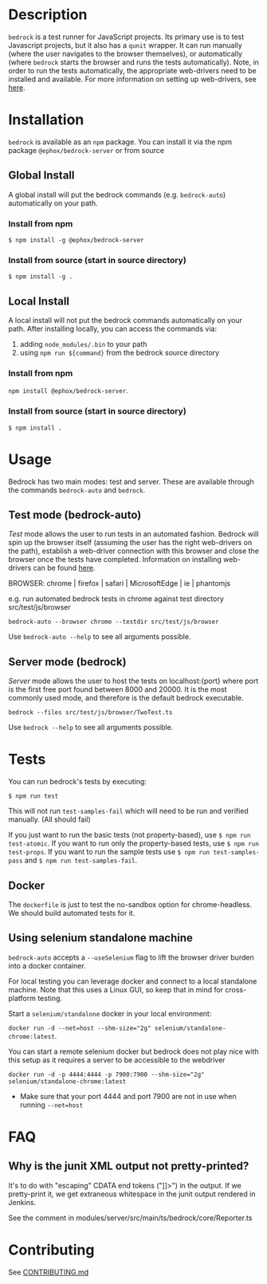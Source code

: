 # Description

`bedrock` is a test runner for JavaScript projects. Its primary use is to test Javascript projects, but it also has a `qunit` wrapper. It can run manually (where the user navigates to the browser themselves), or automatically (where `bedrock` starts the browser and runs the tests automatically). Note, in order to run the tests automatically, the appropriate web-drivers need to be installed and available. For more information on setting up web-drivers, see [here](https://www.npmjs.com/package/selenium-webdriver).

# Installation

`bedrock` is available as an `npm` package. You can install it via the npm package `@ephox/bedrock-server` or from source

## Global Install

A global install will put the bedrock commands (e.g. `bedrock-auto`) automatically on your path.

### Install from npm

`$ npm install -g @ephox/bedrock-server`

### Install from source (start in source directory)

`$ npm install -g .`

## Local Install

A local install will not put the bedrock commands automatically on your path. After installing locally, you can access the commands via:

1. adding `node_modules/.bin` to your path
2. using `npm run ${command}` from the bedrock source directory

### Install from npm

`npm install @ephox/bedrock-server`.

### Install from source (start in source directory)

`$ npm install .`

# Usage

Bedrock has two main modes: test and server. These are available through the commands `bedrock-auto` and `bedrock`.

## Test mode (bedrock-auto)

*Test* mode allows the user to run tests in an automated fashion. Bedrock will spin up the browser itself (assuming the user has the right web-drivers on the path), establish a web-driver connection with this browser and close the browser once the tests have completed. Information on installing web-drivers can be found [here](https://www.npmjs.com/package/selenium-webdriver).

BROWSER: chrome | firefox | safari | MicrosoftEdge | ie | phantomjs

e.g. run automated bedrock tests in chrome against test directory src/test/js/browser

`bedrock-auto --browser chrome --testdir src/test/js/browser`

Use `bedrock-auto --help` to see all arguments possible.

## Server mode (bedrock)

*Server* mode allows the user to host the tests on localhost:{port} where port is the first free port found between 8000 and 20000. It is the most commonly used mode, and therefore is the default bedrock executable.

`bedrock --files src/test/js/browser/TwoTest.ts`

Use `bedrock --help` to see all arguments possible.

# Tests

You can run bedrock's tests by executing:

`$ npm run test`

This will not run `test-samples-fail` which will need to be run and verified manually. (All should fail)

If you just want to run the basic tests (not property-based), use `$ npm run test-atomic`. If you want to run only the property-based tests, use `$ npm run test-props`. If you want to run the sample tests use `$ npm run test-samples-pass` and `$ npm run test-samples-fail`.

## Docker

The `dockerfile` is just to test the no-sandbox option for chrome-headless. We should build automated tests for it.

## Using selenium standalone machine

`bedrock-auto` accepts a `--useSelenium` flag to lift the browser driver burden into a docker container.

For local testing you can leverage docker and connect to a local standalone machine. Note that this uses a Linux GUI, so keep that in mind for cross-platform testing.

Start a `selenium/standalone` docker in your local environment:

`docker run -d --net=host --shm-size="2g" selenium/standalone-chrome:latest`.

You can start a remote selenium docker but bedrock does not play nice with this setup as it requires a server to be accessible to the webdriver

`docker run -d -p 4444:4444 -p 7900:7900 --shm-size="2g" selenium/standalone-chrome:latest`

* Make sure that your port 4444 and port 7900 are not in use when running `--net=host`

# FAQ

## Why is the junit XML output not pretty-printed?

It's to do with "escaping" CDATA end tokens ("]]>") in the output.
If we pretty-print it, we get extraneous whitespace in the junit output rendered in Jenkins.

See the comment in modules/server/src/main/ts/bedrock/core/Reporter.ts

# Contributing

See [CONTRIBUTING.md](CONTRIBUTING.md)
